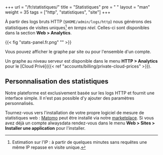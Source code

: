 +++
url = "/fr/statistiques/"
title = "Statistiques"
pre = "<i class='fas fa-fw fa-chart-line'></i> "
layout = "man"
weight = 35
tags = ["http", "statistiques", "site"]
+++

À partir des logs bruts HTTP (`$HOME/admin/logs/http`) nous générons des statistiques de visites uniques[^1] en *temps réel*. Celles-ci sont disponibles dans la section **Web > Analytics**.

{{< fig "stats-panel.fr.png" "" >}}

Vous pouvez afficher le graphe par site ou pour l'ensemble d'un compte.

Un graphe au niveau serveur est disponible dans le menu **HTTP > Analytics** pour le [Cloud Privé]({{< ref "accounts/billing/private-cloud-prices" >}}).

## Personnalisation des statistiques

Notre plateforme est exclusivement basée sur les logs HTTP et fournit une interface simple. Il n'est pas possible d'y ajouter des paramètres personnalisés.

Tournez-vous vers l'installation de votre propre logiciel de mesure de statistiques web : [Matomo](https://matomo.org/) peut être installé via notre [marketplace](https://www.alwaysdata.com/fr/marketplace/). Si vous avez déjà un compte alwaysdata rendez-vous dans le menu **Web > Sites > Installer une application** pour l'installer.

[^1]: Estimation sur l'IP : à partir de quelques minutes sans requêtes une même IP repasse en visite unique.
